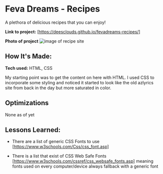 # Feva Dreams - Recipes
A plethora of delicious recipes that you can enjoy!

**Link to project:** [https://deesclouds.github.io/fevadreams-recipes/]

**Photo of project** ![image of recipe site]([img](https://ibb.co/PTttGFV) )

## How It's Made:

**Tech used:** HTML, CSS

My starting point was to get the content on here with HTML. 
I used CSS to incorporate some styling and noticed it started to look like the old azlyrics site from back in the day but more saturated in color. 

## Optimizations

None as of yet

## Lessons Learned:
- There are a list of generic CSS Fonts to use [https://www.w3schools.com/Css/css_font.asp]

- There is a list that exist of CSS Web Safe Fonts [https://www.w3schools.com/cssref/css_websafe_fonts.asp] meaning fonts used on every computer/device always fallback with a generic font 

